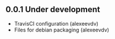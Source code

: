 0.0.1 Under development
-----------------------
- TravisCI configuration (alexeevdv)
- Files for debian packaging (alexeevdv)
